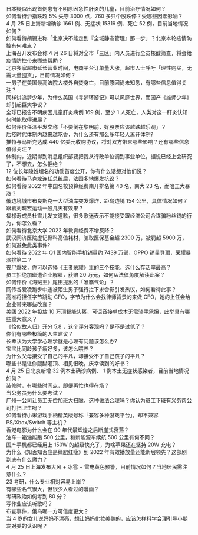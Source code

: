 日本疑似出现首例患有不明原因急性肝炎的儿童，目前治疗情况如何？  
如何看待沪指跌超 5% 失守 3000 点，760 多只个股跌停？受哪些因素影响？  
4 月 25 日上海新增确诊 1661 例、无症状 15319 例、死亡 52 例，目前当地情况如何？  
如何看待胡锡进称「北京决不能走到『全域静态管理』那一步」？北京本轮疫情防控有何难点？  
上海召开发布会称 4 月 26 日将对全市「三区」内人员进行全员核酸筛查，将会给疫情防控带来哪些帮助？  
北京多家超市延长营业时间，电商平台订单量大涨，超市人士呼吁「理性购买，无需大量囤货」，目前情况如何？  
一男子在美国最高法院大楼外自焚身亡，目前原因尚未知悉，有哪些信息值得关注？  
同样讲追梦少年，为什么美国《寻梦环游记》可以风靡世界，而国产《雄师少年》却引起巨大争议？  
全球已报告不明病因儿童肝炎病例 169 例，至少 1 人死亡，人类对这一肝炎认知何时能取得进展？  
如何评价任泽平发文称「不要倒在黎明前，好股票应该越跌越乐观」？  
后疫时代体制内越来越吃香，为什么还有那么多年轻人离开体制?  
推特与马斯克达成 440 亿美元收购协议，将对双方带来哪些影响？还有哪些信息值得关注？  
体制内，近期得到消息组织部要把我从行政单位调到事业单位，据说已经上会研究了，不想去，怎么拒绝？  
12 位长年隐姓埋名的功勋首度公开，你有什么话想对他们说？  
如何看待马克龙连任总统后，法国多地爆发抗议？  
如何看待 2022 年中国名校预算经费南开排名第 40 名、南大 23 名，而哈工大暴涨？  
俄边境城市布良斯克一大型油库突发爆炸，距乌边境 154 公里，具体情况如何？  
跟着刘畊宏运动一般几天有效果？  
福禄寿成员杜雪儿发文道歉，很多歌迷表示不能接受跟经济公司合谋骗粉丝钱的行为，你怎么看？  
如何看待北京大学 2022 年教育经费不增反降？  
武汉同济医院虚记骨科高值耗材，骗取医保基金超 2300 万，被罚超 5900 万，如何避免此类事件?  
如何看待 2022 年 Q1 国内智能手机销量约 7439 万部，OPPO 销量登顶，荣耀暴涨排第二？  
丧尸爆发，你可以选择《王者荣耀》里的三个技能，选什么存活率最高？  
员工拒绝加班遭企业解雇，获赔 20 万元，如何从法律角度解读此案？  
如何评价《海贼王》尾田提出的「唯霸气论」？  
网传谷爱凌跑步中途被陌生男子强行拦下求合影引发热议，如何看待此事？  
高准将担任字节跳动 CFO，字节为什么会找律师背景的来做 CFO，她的上任会给企业带来哪些改变？  
美团 2022 年投放 10 万顶智能头盔，可语音接单成本无需骑手承担，此举具有哪些重大意义？  
《恰似故人归》开分 5.8 ，这个评分客观吗？是不是过低了？  
你们有哪些极简的人生建议？  
长辈认为大学学心理学就是心理有问题该怎么办?  
宝宝比同龄孩子瘦好多，该怎么喂养？  
为什么父母接受了自己的平凡，却接受不了自己孩子的平凡？  
哪些书是让你醍醐灌顶、相见恨晚，庆幸读到的好书？  
4 月 25 日北京新增 32 例本土确诊病例、 1 例本土无症状感染者，目前当地情况如何？  
装修时，有哪些时间点，即便再忙也得在场？  
当公务员为什么要考试？  
广州一公司让员工无偿加班大扫除，这种做法合理吗？你认为员工下班有义务帮公司打扫卫生吗？  
如何看待小米游戏手柄精英版号称「兼容多种游戏平台」，却不兼容 PS/Xbox/Switch 等主机？  
香港电影为什么会在 90 年代最辉煌之后断崖式衰落？  
油车一箱油能跑 500 公里，和新能源车续航 500 公里有何不同？  
国产手机都已经用上 150W 的超级快充了，为啥苹果还在坚持 20W 充电？  
为什么《知否知否应是绿肥红瘦》到 2022 年有效播放量还能断层领先？这部剧到底有什么魔力？  
4 月 25 日上海发布大风 + 冰雹 + 雷电黄色预警，目前情况如何？当地居民需注意什么？  
23 考研，什么专业相对容易上岸？  
有哪些名气很大，但很少人看过的漫画？  
考研政治如何考到 80 分？  
写作业应该听歌吗？  
布查事件，俄乌哪一方可信度更大？  
当 4 岁的女儿说妈妈不漂亮，想让妈妈化妆美美的，应该怎样科学合理引导小朋友对美的认识呢？  
